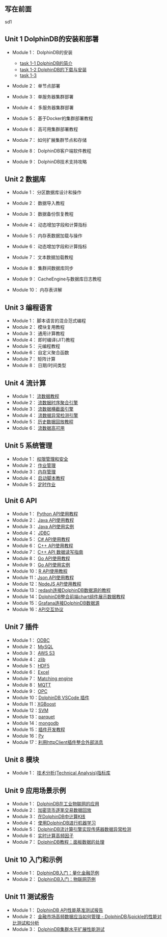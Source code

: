 ## 写在前面
sd1

## Unit 1  DolphinDB的安装和部署

- Module 1： DolphinDB的安装
    - [task 1-1 DolphinDB的简介](./task/Unit1/module1/task1.md)
    - [task 1-2 DolphinDB的下载与安装]()
    - [task 1-3 ]()
- Module 2： 单节点部署

- Module 3： 单服务器集群部署

- Module 4： 多服务器集群部署

- Module 5： 基于Docker的集群部署教程

-  Module 6： 高可用集群部署教程

-  Module 7： 如何扩展集群节点和存储

-  Module 8： DolphinDB客户端软件教程

-  Module 9： DolphinDB技术支持攻略

## Unit 2  数据库
-  Module 1： 分区数据库设计和操作

-  Module 2： 数据导入教程
-  Module 3： 数据备份恢复教程
-  Module 4： 动态增加字段和计算指标
-  Module 5： 内存表数据加载与操作
-  Module 6： 动态增加字段和计算指标
-  Module 7： 文本数据加载教程
-  Module 8： 集群间数据库同步
-  Module 9： CacheEngine与数据库日志教程
-  Module 10： 内存表详解
## Unit 3  编程语言
-  Module 1： 脚本语言的混合范式编程
-  Module 2： 模块复用教程
-  Module 3： 通用计算教程
-  Module 4： 即时编译(JIT)教程
-  Module 5： 元编程教程
-  Module 6： 自定义聚合函数
-  Module 7： 矩阵计算
-  Module 8： 日期/时间类型

## Unit 4  流计算
-  Module 1： [流数据教程](streaming_tutorial.md)
-  Module 2： [流数据时序聚合引擎](stream_aggregator.md)
-  Module 3： [流数据横截面引擎](streaming_crossSectionalAggregator.md)
-  Module 4： [流数据异常检测引擎](Anomaly_Detection_Engine.md)
-  Module 5： [历史数据回放教程](historical_data_replay.md)
-  Module 6： [流数据高可用](haStreamingTutorial.md)

## Unit 5  系统管理
-  Module 1：  [权限管理和安全](ACL_and_Security.md)
-  Module 2：  [作业管理](job_management_tutorial.md)
-  Module 3：  [内存管理](memory_management.md)
-  Module 4：  [启动脚本教程](Startup.md)
-  Module 5：  [定时作业](scheduledJob.md)



## Unit 6  API

-  Module 1： [Python API使用教程](../../../api_python3/blob/master/README.md)
-  Module 2： [Java API使用教程](../../../api-java/blob/master/README_CN.md)
-  Module 3： [Java API使用实例](../../../api-java/blob/master/example/README_CN.md)
-  Module 4： [JDBC](../../..//jdbc/blob/master/README_CN.md)
-  Module 5： [C# API使用教程](../../../api-csharp/blob/master/README_CN.md)
-  Module 6： [C++ API使用教程](../../../api-cplusplus/blob/master/README_CN.md)
-  Module 7： [C++ API 数据读写指南](c%2B%2Bapi.md)
-  Module 8： [Go API使用教程](../../../api-go/blob/master/README.md)
-  Module 9： [Go API使用实例](../../../api-go/blob/master/example/README_CN.md)
-  Module 10：[R API使用教程](../../../api-r/blob/master/README_CN.md)
-  Module 11：[Json API使用教程](../../../api-json/blob/master/README_CN.md)
-  Module 12：[NodeJS API使用教程](../../../api-nodejs/blob/master/README.md)
-  Module 13：[redash连接DolphinDB数据源的教程](data_interface_for_redash.md)
-  Module 14：[DolphinDB整合前端chart组件展示数据教程](web_chart_integration.md)
-  Module 15：[Grafana连接DolphinDB数据源](../../../grafana-datasource/blob/master/README_CN.md)
-  Module 16：[API交互协议](api_protocol.md)

## Unit 7  插件
-  Module 1： [ODBC](../../../DolphinDBPlugin/blob/master/odbc/README.md)
-  Module 2： [MySQL](../../../DolphinDBPlugin/blob/master/mysql/README_CN.md)
-  Module 3： [AWS S3](../../../DolphinDBPlugin/blob/master/aws/README_CN.md)
-  Module 4： [zlib](../../../DolphinDBPlugin/blob/master/zlib/README_CN.md)
-  Module 5： [HDF5](../../../DolphinDBPlugin/blob/master/hdf5/README_CN.md)
-  Module 6： [Excel](../../..//excel-add-in)
-  Module 7： [Matching engine](../../../DolphinDBPlugin/blob/master/MatchingEngine/README.md)
-  Module 8： [MQTT](../../../DolphinDBPlugin/blob/master/mqtt/README_CN.md)
-  Module 9： [OPC](../../../DolphinDBPlugin/blob/master/opc/README_CN.md)
-  Module 10：[DolphinDB VSCode 插件](vscode_extension.md)
-  Module 11：[XGBoost](../../../DolphinDBPlugin/blob/master/xgboost/README_CN.md)
-  Module 12：[SVM](../../../DolphinDBPlugin/blob/master/svm/README_CN.md)
-  Module 13：[parquet](../../../DolphinDBPlugin/blob/master/parquet/README_CN.md)
-  Module 14：[mongodb](../../../DolphinDBPlugin/blob/master/mongodb/README.md)
-  Module 15：[插件开发教程](plugin_development_tutorial.md)
-  Module 16：[Py](../../../DolphinDBPlugin/blob/master/py/README.md)
-  Module 17：[利用httpClient插件整合外部消息](send_messages_external_systems.md)

## Unit 8  模块
-  Module 1： [技术分析(Technical Analysis)指标库](ta.md) 

## Unit 9  应用场景示例
-  Module 1： [DolphinDB在工业物联网的应用](iot_demo.md)
-  Module 2： [加密货币逐笔交易数据回放](../../../applications/blob/master/cryptocurr_replay/README.md)
-  Module 3： [在DolphinDB中计算K线](OHLC.md) 
-  Module 4： [使用DolphinDB进行机器学习](machine_learning.md)
-  Module 5： [DolphinDB流计算引擎实现传感器数据异常检测](iot_anomaly_detection.md)
-  Module 6： [实时计算高频因子](hf_factor_streaming.md)
-  Module 7： [DolphinDB教程：面板数据的处理](panel_data.md)

## Unit 10 入门和示例
-  Module 1： [DolphinDB入门：量化金融范例](quant_finance_examples.md)
-  Module 2： [DolphinDB入门：物联网范例](iot_examples.md)

## Unit 11 测试报告
-  Module 1： [DolphinDB API性能基准测试报告](api_performance.md)
-  Module 2： [金融市场高频数据应当如何管理 - DolphinDB与pickle的性能对比测试和分析](DolphinDB_pickle_comparison.md)
-  Module 3： [DolphinDB集群水平扩展性能测试](Cluster_scale_out_performance_test.md)


